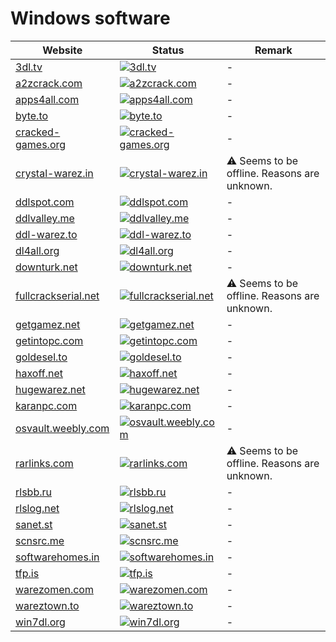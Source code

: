 # Windows software

|Website|Status|Remark|
|-|-|-|
|[3dl.tv](https://3dl.tv/)|[![3dl.tv](https://img.shields.io/website?down_color=red&down_message=offline&up_color=green&up_message=online&url=https%3A%2F%2F3dl.tv)](https://3dl.tv/)|-|
|[a2zcrack.com](https://a2zcrack.com/)|[![a2zcrack.com](https://img.shields.io/website?down_color=red&down_message=offline&up_color=green&up_message=online&url=https%3A%2F%2Fa2zcrack.com)](https://a2zcrack.com/)|-|
|[apps4all.com](https://apps4all.com/)|[![apps4all.com](https://img.shields.io/website?down_color=red&down_message=offline&up_color=green&up_message=online&url=https%3A%2F%2Fapps4all.com)](https://apps4all.com/)|-|
|[byte.to](https://byte.to/)|[![byte.to](https://img.shields.io/website?down_color=red&down_message=offline&up_color=green&up_message=online&url=https%3A%2F%2Fbyte.to)](https://byte.to/)|-|
|[cracked-games.org](https://cracked-games.org/)|[![cracked-games.org](https://img.shields.io/website?down_color=red&down_message=offline&up_color=green&up_message=online&url=https%3A%2F%2Fcracked-games.org)](https://cracked-games.org/)|-|
|[crystal-warez.in](https://crystal-warez.in/)|[![crystal-warez.in](https://img.shields.io/website?down_color=red&down_message=offline&up_color=green&up_message=online&url=https%3A%2F%2Fcrystal-warez.in)](https://crystal-warez.in/)|⚠️ Seems to be offline. Reasons are unknown.|
|[ddlspot.com](https://ddlspot.com/)|[![ddlspot.com](https://img.shields.io/website?down_color=red&down_message=offline&up_color=green&up_message=online&url=https%3A%2F%2Fddlspot.com)](https://ddlspot.com/)|-|
|[ddlvalley.me](https://ddlvalley.me/)|[![ddlvalley.me](https://img.shields.io/website?down_color=red&down_message=offline&up_color=green&up_message=online&url=https%3A%2F%2Fddlvalley.me)](https://ddlvalley.me/)|-|
|[ddl-warez.to](https://ddl-warez.to/)|[![ddl-warez.to](https://img.shields.io/website?down_color=red&down_message=offline&up_color=green&up_message=online&url=https%3A%2F%2Fddl-warez.to)](https://ddl-warez.to/)|-|
|[dl4all.org](https://dl4all.org/)|[![dl4all.org](https://img.shields.io/website?down_color=red&down_message=offline&up_color=green&up_message=online&url=https%3A%2F%2Fdl4all.org)](https://dl4all.org/)|-|
|[downturk.net](https://downturk.net/)|[![downturk.net](https://img.shields.io/website?down_color=red&down_message=offline&up_color=green&up_message=online&url=https%3A%2F%2Fdownturk.net)](https://downturk.net/)|-|
|[fullcrackserial.net](https://fullcrackserial.net/)|[![fullcrackserial.net](https://img.shields.io/website?down_color=red&down_message=offline&up_color=green&up_message=online&url=https%3A%2F%2Ffullcrackserial.net)](https://fullcrackserial.net/)|⚠️ Seems to be offline. Reasons are unknown.|
|[getgamez.net](https://getgamez.net/)|[![getgamez.net](https://img.shields.io/website?down_color=red&down_message=offline&up_color=green&up_message=online&url=https%3A%2F%2Fgetgamez.net)](https://getgamez.net/)|-|
|[getintopc.com](https://getintopc.com/)|[![getintopc.com](https://img.shields.io/website?down_color=red&down_message=offline&up_color=green&up_message=online&url=https%3A%2F%2Fgetintopc.com)](https://getintopc.com/)|-|
|[goldesel.to](https://goldesel.to/)|[![goldesel.to](https://img.shields.io/website?down_color=red&down_message=offline&up_color=green&up_message=online&url=https%3A%2F%2Fgoldesel.to)](https://goldesel.to/)|-|
|[haxoff.net](https://haxoff.net/)|[![haxoff.net](https://img.shields.io/website?down_color=red&down_message=offline&up_color=green&up_message=online&url=https%3A%2F%2Fhaxoff.net)](https://haxoff.net/)|-|
|[hugewarez.net](https://hugewarez.net/)|[![hugewarez.net](https://img.shields.io/website?down_color=red&down_message=offline&up_color=green&up_message=online&url=https%3A%2F%2Fhugewarez.net)](https://hugewarez.net/)|-|
|[karanpc.com](https://karanpc.com/)|[![karanpc.com](https://img.shields.io/website?down_color=red&down_message=offline&up_color=green&up_message=online&url=https%3A%2F%2Fkaranpc.com)](https://karanpc.com/)|-|
|[osvault.weebly.com](https://osvault.weebly.com/)|[![osvault.weebly.com](https://img.shields.io/website?down_color=red&down_message=offline&up_color=green&up_message=online&url=https%3A%2F%2Fosvault.weebly.com)](https://osvault.weebly.com/)|-|
|[rarlinks.com](https://rarlinks.com/)|[![rarlinks.com](https://img.shields.io/website?down_color=red&down_message=offline&up_color=green&up_message=online&url=https%3A%2F%2Frarlinks.com)](https://rarlinks.com/)|⚠️ Seems to be offline. Reasons are unknown.|
|[rlsbb.ru](https://rlsbb.ru/)|[![rlsbb.ru](https://img.shields.io/website?down_color=red&down_message=offline&up_color=green&up_message=online&url=https%3A%2F%2Frlsbb.ru)](https://rlsbb.ru/)|-|
|[rlslog.net](https://rlslog.net/)|[![rlslog.net](https://img.shields.io/website?down_color=red&down_message=offline&up_color=green&up_message=online&url=https%3A%2F%2Frlslog.net)](https://rlslog.net/)|-|
|[sanet.st](https://sanet.st/)|[![sanet.st](https://img.shields.io/website?down_color=red&down_message=offline&up_color=green&up_message=online&url=https%3A%2F%2Fsanet.st)](https://sanet.st/)|-|
|[scnsrc.me](https://scnsrc.me/)|[![scnsrc.me](https://img.shields.io/website?down_color=red&down_message=offline&up_color=green&up_message=online&url=https%3A%2F%2Fscnsrc.me)](https://scnsrc.me/)|-|
|[softwarehomes.in](https://softwarehomes.in/)|[![softwarehomes.in](https://img.shields.io/website?down_color=red&down_message=offline&up_color=green&up_message=online&url=https%3A%2F%2Fsoftwarehomes.in)](https://softwarehomes.in/)|-|
|[tfp.is](https://tfp.is/)|[![tfp.is](https://img.shields.io/website?down_color=red&down_message=offline&up_color=green&up_message=online&url=https%3A%2F%2Ftfp.is)](https://tfp.is/)|-|
|[warezomen.com](https://warezomen.com/)|[![warezomen.com](https://img.shields.io/website?down_color=red&down_message=offline&up_color=green&up_message=online&url=https%3A%2F%2Fwarezomen.com)](https://warezomen.com/)|-|
|[wareztown.to](https://wareztown.to/)|[![wareztown.to](https://img.shields.io/website?down_color=red&down_message=offline&up_color=green&up_message=online&url=https%3A%2F%2Fwareztown.to)](https://wareztown.to/)|-|
|[win7dl.org](https://win7dl.org/)|[![win7dl.org](https://img.shields.io/website?down_color=red&down_message=offline&up_color=green&up_message=online&url=https%3A%2F%2Fwin7dl.org)](https://win7dl.org/)|-|